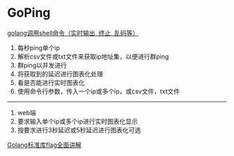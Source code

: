 # GoPing

[golang调用shell命令（实时输出, 终止, 乱码等）](https://www.jianshu.com/p/03bfbcd10283)

1. 每秒ping单个ip
2. 解析csv文件或txt文件来获取ip地址集，以便进行群ping
3. 群ping以并发进行
4. 将获取到的延迟进行图表化处理
5. 看是否能进行实时图表化
6. 使用命令行参数，传入一个ip或多个ip，或csv文件，txt文件

---

1. web端
2. 要求输入单个ip或多个ip进行实时图表化显示
3. 按要求进行3秒延迟或5秒延迟进行图表化可选

[Golang标准库flag全面讲解](https://juejin.cn/post/7098245145744965663)

